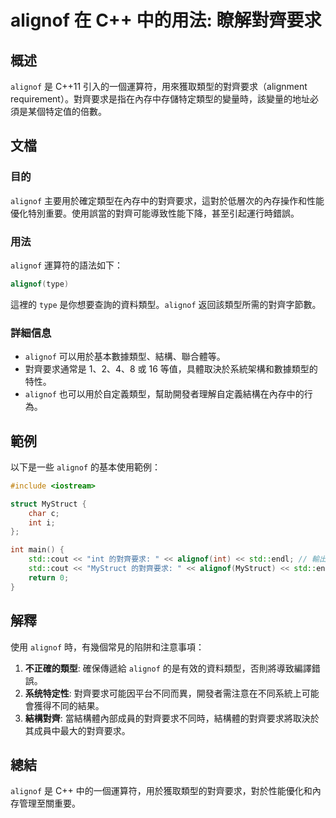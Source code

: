 <!--
Meta Description: # alignof 在 C++ 中的用法: 瞭解對齊要求 ## 概述 `alignof` 是 C++11 引入的一個運算符，用來獲取類型的對齊要求（alignment requirement）。對齊要求是指在內存中存儲特定類型的變量時，該變量的地址必須是某個特定值的倍數。 ## 文檔 ### 目的 ...
Meta Keywords: alignof, int, std, mystruct, cpp
-->

# alignof 在 C++ 中的用法: 瞭解對齊要求

## 概述
`alignof` 是 C++11 引入的一個運算符，用來獲取類型的對齊要求（alignment requirement）。對齊要求是指在內存中存儲特定類型的變量時，該變量的地址必須是某個特定值的倍數。

## 文檔
### 目的
`alignof` 主要用於確定類型在內存中的對齊要求，這對於低層次的內存操作和性能優化特別重要。使用誤當的對齊可能導致性能下降，甚至引起運行時錯誤。

### 用法
`alignof` 運算符的語法如下：

```cpp
alignof(type)
```

這裡的 `type` 是你想要查詢的資料類型。`alignof` 返回該類型所需的對齊字節數。

### 詳細信息
- `alignof` 可以用於基本數據類型、結構、聯合體等。
- 對齊要求通常是 1、2、4、8 或 16 等值，具體取決於系統架構和數據類型的特性。
- `alignof` 也可以用於自定義類型，幫助開發者理解自定義結構在內存中的行為。

## 範例
以下是一些 `alignof` 的基本使用範例：

```cpp
#include <iostream>

struct MyStruct {
    char c;
    int i;
};

int main() {
    std::cout << "int 的對齊要求: " << alignof(int) << std::endl; // 輸出: 4 (可能根據平台而異)
    std::cout << "MyStruct 的對齊要求: " << alignof(MyStruct) << std::endl; // 輸出: 4 (可能根據成員的對齊要求)
    return 0;
}
```

## 解釋
使用 `alignof` 時，有幾個常見的陷阱和注意事項：
1. **不正確的類型**: 確保傳遞給 `alignof` 的是有效的資料類型，否則將導致編譯錯誤。
2. **系统特定性**: 對齊要求可能因平台不同而異，開發者需注意在不同系統上可能會獲得不同的結果。
3. **結構對齊**: 當結構體內部成員的對齊要求不同時，結構體的對齊要求將取決於其成員中最大的對齊要求。

## 總結
`alignof` 是 C++ 中的一個運算符，用於獲取類型的對齊要求，對於性能優化和內存管理至關重要。